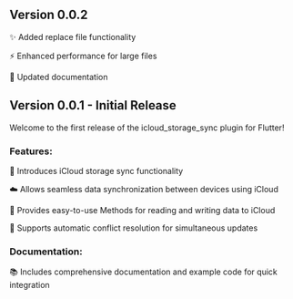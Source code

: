 ## Version 0.0.2

✨ Added replace file functionality

⚡️ Enhanced performance for large files

📝 Updated documentation

## Version 0.0.1 - Initial Release

Welcome to the first release of the icloud_storage_sync plugin for Flutter!

### Features:
🚀 Introduces iCloud storage sync functionality

☁️ Allows seamless data synchronization between devices using iCloud

🔑 Provides easy-to-use Methods for reading and writing data to iCloud

🔄 Supports automatic conflict resolution for simultaneous updates

### Documentation:
📚 Includes comprehensive documentation and example code for quick integration